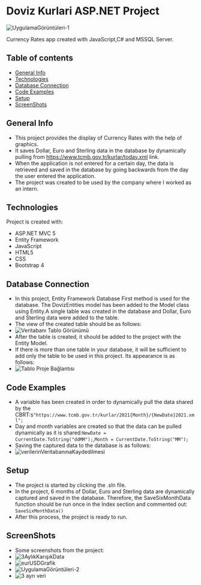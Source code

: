 # Doviz Kurlari ASP.NET Project
 
![UygulamaGörüntüleri-1](https://user-images.githubusercontent.com/43846785/140271806-f0b7e49c-3db7-4ac7-bfd9-93636a555e66.png)


Currency Rates app created with JavaScript,C# and MSSQL Server.
## Table of contents
* [General Info](#general-info)
* [Technologies](#technologies)
* [Database Connection](#database-connection)
* [Code Examples](#code-examples)
* [Setup](#setup)
* [ScreenShots](#screenshots)

## General Info
* This project provides the display of Currency Rates with the help of graphics.
* It saves Dollar, Euro and Sterling data in the database by dynamically pulling from https://www.tcmb.gov.tr/kurlar/today.xml link.
* When the application is not entered for a certain day, the data is retrieved and saved in the database by going backwards from the day the user entered the application. 
* The project was created to be used by the company where I worked as an intern.
	
 ## Technologies
Project is created with:
* ASP.NET MVC 5
* Entity Framework
* JavaScript
* HTML5
* CSS
* Bootstrap 4

## Database Connection
* In this project, Entity Framework Database First method is used for the database. The DovizEntities model has been added to the Model class using Entity.A single table was created in the database and Dollar, Euro and Sterling data were added to the table.
* The view of the created table should be as follows:
* ![Veritabanı Tablo Görünümü](https://user-images.githubusercontent.com/43846785/140274355-db78f7a0-653f-482b-b607-e9b3d229b615.png)
* After the table is created, it should be added to the project with the Entity Model.
* If there is more than one table in your database, it will be sufficient to add only the table to be used in this project. Its appearance is as follows:
* ![Tablo Proje Bağlantısı](https://user-images.githubusercontent.com/43846785/140274781-a947536c-47f2-4af5-8275-431ecdcab72a.png)

## Code Examples
 
* A variable has been created in order to dynamically pull the data shared by the CBRT:`$"https://www.tcmb.gov.tr/kurlar/2021{Month}/{NewDate}2021.xml";`
* Day and month variables are created so that the data can be pulled dynamically as it is shared:`NewDate = CurrentDate.ToString("ddMM");`,`Month = CurrentDate.ToString("MM");`
* Saving the captured data to the database is as follows:
* ![verilerinVeritabanınaKaydedilmesi](https://user-images.githubusercontent.com/43846785/140273778-04c76c9c-6e45-4e96-9694-b99baef44b06.png)
	
## Setup
* The project is started by clicking the .sln file.
* In the project, 6 months of Dollar, Euro and Sterling data are dynamically captured and saved in the database. Therefore, the SaveSixMonthData function should be run once in the Index section and commented out: `SaveSixMonthData()`
* After this process, the project is ready to run.
## ScreenShots
* Some screenshots from the project:
* ![3AylıkKarışıkData](https://user-images.githubusercontent.com/43846785/140275286-295998e9-50fa-41f0-ad5d-3037a6568a97.png)
* ![eurUSDGrafik](https://user-images.githubusercontent.com/43846785/140275318-c23aefc3-2053-4a6e-9c40-12be9ac50307.png)
* ![UygulamaGörüntüleri-2](https://user-images.githubusercontent.com/43846785/140275946-0b2b9b9f-7659-41a7-8047-b1d773049f5f.png)
* ![3 ayrı veri](https://user-images.githubusercontent.com/43846785/140279348-c0e55c25-8695-4c3d-8a44-7d02a74c8d39.png)



